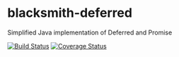 blacksmith-deferred
===================
Simplified Java implementation of Deferred and Promise

[![Build Status](https://travis-ci.org/xeranic/blacksmith-deferred.svg?branch=master)](https://travis-ci.org/xeranic/blacksmith-deferred) [![Coverage Status](https://coveralls.io/repos/xeranic/blacksmith-deferred/badge.png?branch=master)](https://coveralls.io/r/xeranic/blacksmith-deferred?branch=master)
